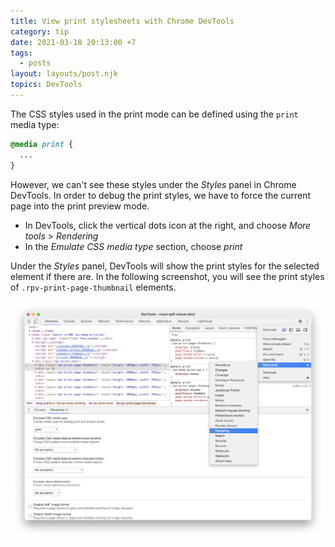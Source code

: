 ```yaml
---
title: View print stylesheets with Chrome DevTools
category: tip
date: 2021-03-18 20:13:00 +7
tags:
  - posts
layout: layouts/post.njk
topics: DevTools
---
```


The CSS styles used in the print mode can be defined using the `print` media type:

```css
@media print {
  ...
}
```

However, we can't see these styles under the _Styles_ panel in Chrome DevTools. In order to debug the print styles, we have to force the current page into the print preview mode.

* In DevTools, click the vertical dots icon at the right, and choose _More tools_ > _Rendering_
* In the _Emulate CSS media type_ section, choose _print_

Under the _Styles_ panel, DevTools will show the print styles for the selected element if there are. In the following screenshot, you will see the print styles of `.rpv-print-page-thumbnail` elements.

![Emulate print CSS](/img/emulate-print-css.png)